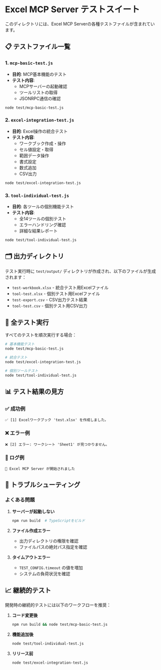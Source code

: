 # Excel MCP Server テストスイート

このディレクトリには、Excel MCP Serverの各種テストファイルが含まれています。

## 📋 テストファイル一覧

### 1. `mcp-basic-test.js`
- **目的**: MCP基本機能のテスト
- **テスト内容**:
  - MCPサーバーの起動確認
  - ツールリストの取得
  - JSONRPC通信の確認

```bash
node test/mcp-basic-test.js
```

### 2. `excel-integration-test.js`
- **目的**: Excel操作の統合テスト
- **テスト内容**:
  - ワークブック作成・操作
  - セル値設定・取得
  - 範囲データ操作
  - 書式設定
  - 数式追加
  - CSV出力

```bash
node test/excel-integration-test.js
```

### 3. `tool-individual-test.js`
- **目的**: 各ツールの個別機能テスト
- **テスト内容**:
  - 全14ツールの個別テスト
  - エラーハンドリング確認
  - 詳細な結果レポート

```bash
node test/tool-individual-test.js
```

## 🗂️ 出力ディレクトリ

テスト実行時に `test/output/` ディレクトリが作成され、以下のファイルが生成されます：

- `test-workbook.xlsx` - 統合テスト用Excelファイル
- `tool-test.xlsx` - 個別テスト用Excelファイル
- `test-export.csv` - CSV出力テスト結果
- `tool-test.csv` - 個別テスト用CSV出力

## 🚀 全テスト実行

すべてのテストを順次実行する場合：

```bash
# 基本機能テスト
node test/mcp-basic-test.js

# 統合テスト
node test/excel-integration-test.js

# 個別ツールテスト
node test/tool-individual-test.js
```

## 📊 テスト結果の見方

### ✅ 成功例
```
✅ [1] Excelワークブック 'test.xlsx' を作成しました。
```

### ❌ エラー例
```
❌ [2] エラー: ワークシート 'Sheet1' が見つかりません。
```

### 📝 ログ例
```
📝 Excel MCP Server が開始されました
```

## 🔧 トラブルシューティング

### よくある問題

1. **サーバーが起動しない**
   ```bash
   npm run build  # TypeScriptをビルド
   ```

2. **ファイル作成エラー**
   - 出力ディレクトリの権限を確認
   - ファイルパスの絶対パス指定を確認

3. **タイムアウトエラー**
   - `TEST_CONFIG.timeout` の値を増加
   - システムの負荷状況を確認

## 📈 継続的テスト

開発時の継続的テストには以下のワークフローを推奨：

1. **コード変更後**
   ```bash
   npm run build && node test/mcp-basic-test.js
   ```

2. **機能追加後**
   ```bash
   node test/tool-individual-test.js
   ```

3. **リリース前**
   ```bash
   node test/excel-integration-test.js
   ```
